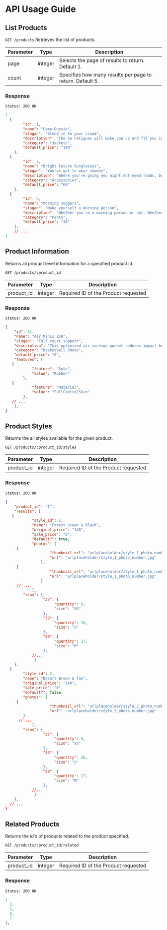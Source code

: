 # API Usage Guide

## List Products

`GET /products` Retrieves the list of products.

| Parameter | Type | Description |
| --- | --- |---|
| page | integer | Selects the page of results to return. Default 1. |
| count | integer | Specifies how many results per page to return. Default 5. |

### Response

`Status: 200 OK`

```json
[
  {
        "id": 1,
        "name": "Camo Onesie",
        "slogan": "Blend in to your crowd",
        "description": "The So Fatigues will wake you up and fit you in. This high energy camo will have you blending in to even the wildest surroundings.",
        "category": "Jackets",
        "default_price": "140"
    },
  {
        "id": 2,
        "name": "Bright Future Sunglasses",
        "slogan": "You've got to wear shades",
        "description": "Where you're going you might not need roads, but you definitely need some shades. Give those baby blues a rest and let the future shine bright on these timeless lenses.",
        "category": "Accessories",
        "default_price": "69"
    },
  {
        "id": 3,
        "name": "Morning Joggers",
        "slogan": "Make yourself a morning person",
        "description": "Whether you're a morning person or not. Whether you're gym bound or not. Everyone looks good in joggers.",
        "category": "Pants",
        "default_price": "40"
    },
    // ...
]
```

## Product Information

Returns all product level information for a specified product id.

`GET /products/:product_id`

| Parameter | Type | Description |
| --- | --- |---|
| product_id | integer | Required ID of the Product requested |

### Response

`Status: 200 OK`

```json
{
    "id": 11,
    "name": "Air Minis 250",
    "slogan": "Full court support",
    "description": "This optimized air cushion pocket reduces impact but keeps a perfect balance underfoot.",
    "category": "Basketball Shoes",
    "default_price": "0",
    "features": [
   {
            "feature": "Sole",
            "value": "Rubber"
        },
   {
            "feature": "Material",
            "value": "FullControlSkin"
        },
   // ...
    ],
}
```

## Product Styles

Returns the all styles available for the given product.

`GET /products/:product_id/styles`

| Parameter | Type | Description |
| --- | --- |---|
| product_id | integer | Required ID of the Product requested |

### Response

`Status: 200 OK`

```json
{
    "product_id": "1",
    "results": [
   {
            "style_id": 1,
            "name": "Forest Green & Black",
            "original_price": "140",
            "sale_price": "0",
            "default?": true,
            "photos": [
     {
                    "thumbnail_url": "urlplaceholder/style_1_photo_number_thumbnail.jpg",
                    "url": "urlplaceholder/style_1_photo_number.jpg"
                },
     {
                    "thumbnail_url": "urlplaceholder/style_1_photo_number_thumbnail.jpg",
                    "url": "urlplaceholder/style_1_photo_number.jpg"
                }
     // ...
            ],
        "skus": {
                 "37": {
                      "quantity": 8,
                      "size": "XS"
                 },
                 "38": {
                      "quantity": 16,
                      "size": "S"
                 },
                 "39": {
                      "quantity": 17,
                      "size": "M"
                 },
            //...
             }
    },
  {
        "style_id": 2,
        "name": "Desert Brown & Tan",
        "original_price": "140",
        "sale_price": "0",
        "default?": false,
        "photos": [
     {
                    "thumbnail_url": "urlplaceholder/style_2_photo_number_thumbnail.jpg",
                    "url": "urlplaceholder/style_2_photo_number.jpg"
        }
      // ...
            ],
        "skus": {
                 "37": {
                      "quantity": 8,
                      "size": "XS"
                 },
                 "38": {
                      "quantity": 16,
                      "size": "S"
                 },
                 "39": {
                      "quantity": 17,
                      "size": "M"
                 },
            //...
             }
    },
  // ...
}
```

## Related Products

Returns the id's of products related to the product specified.

`GET /products/:product_id/related`

| Parameter | Type | Description |
| --- | --- |---|
| product_id | integer | Required ID of the Product requested |

### Response

`Status: 200 OK`

```json
[
  2,
  3,
  8,
  7
],
```
